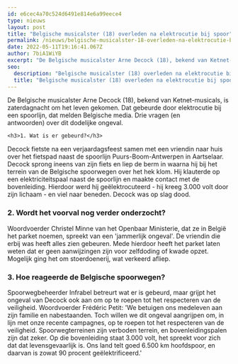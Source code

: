 ```yaml
---
id: e6cec4a70c524d6491e814e6a99eece4
type: nieuws
layout: post
title: "Belgische musicalster (18) overleden na elektrocutie bij spoor"
permalink: /nieuws/belgische-musicalster-18-overleden-na-elektrocutie-bij-spoor/
date: 2022-05-11T19:16:41.067Z
author: 7biA1WiYB
excerpt: "De Belgische musicalster Arne Decock (18), bekend van Ketnet-musicals, is zaterdagnacht om het leven gekomen. Dat gebeurde door elektrocutie bij een spoorlijn, dat melden Belgische media. Drie vragen (en antwoorden) over dit dodelijke ongeval.  "
seo:
  description: "Belgische musicalster (18) overleden na elektrocutie bij spoor"
  title: "Belgische musicalster (18) overleden na elektrocutie bij spoor"
---
```

De Belgische musicalster Arne Decock (18), bekend van Ketnet-musicals, is zaterdagnacht om het leven gekomen. Dat gebeurde door elektrocutie bij een spoorlijn, dat melden Belgische media. Drie vragen (en antwoorden) over dit dodelijke ongeval.  

    <h3>1. Wat is er gebeurd?</h3>
<p>Decock fietste na een verjaardagsfeest samen met een vriendin naar huis over het fietspad naast de spoorlijn Puurs-Boom-Antwerpen in Aartselaar. Decock sprong ineens van zijn fiets en liep de berm in waarna hij bij het terrein van de Belgische spoorwegen over het hek klom. Hij klauterde op een elektriciteitspaal naast de spoorlijn en maakte contact met de bovenleiding. Hierdoor werd hij geëlektrocuteerd - hij kreeg 3.000 volt door zijn lichaam - en viel naar beneden. Decock was op slag dood.</p>
<h3>2. Wordt het voorval nog verder onderzocht?</h3>
<p>Woordvoerder Christel Minne van het Openbaar Ministerie, dat ze in België het parket noemen, spreekt van een 'jammerlijk ongeval'. De vriendin die erbij was heeft alles zien gebeuren. Mede hierdoor heeft het parket laten weten dat er geen aanwijzingen zijn voor zelfdoding of kwade opzet. Mogelijk ging het om stoerdoenerij, wat verkeerd afliep.</p>
<h3>3. Hoe reageerde de Belgische spoorwegen?</h3>
<p>Spoorwegbeheerder Infrabel betreurt wat er is gebeurd, maar grijpt het ongeval van Decock ook aan om op te roepen tot het respecteren van de veiligheid. Woordvoerder Frédéric Petit: 'We betuigen ons medeleven aan zijn familie en nabestaanden. Toch willen we dit ongeval aangrijpen om, in lijn met onze recente campagnes, op te roepen tot het respecteren van de veiligheid. Spoorwegterreinen zijn verboden terrein, en bovenleidingspalen zijn dat zeker. Op die bovenleiding staat 3.000 volt, het spreekt voor zich dat dat levensgevaarlijk is. Ons land telt goed 6.500 km hoofdspoor, en daarvan is zowat 90 procent geëlektrificeerd.'</p>  

